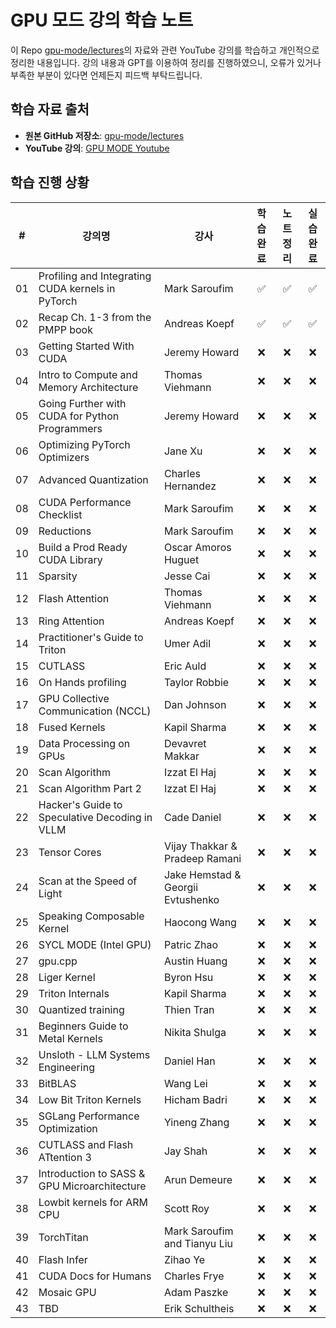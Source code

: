 # GPU 모드 강의 학습 노트

이 Repo [gpu-mode/lectures](https://github.com/gpu-mode/lectures)의 자료와 관련 YouTube 강의를 학습하고 개인적으로 정리한 내용입니다. 
강의 내용과 GPT를 이용하여 정리를 진행하였으니, 오류가 있거나 부족한 부분이 있다면 언제든지 피드백 부탁드립니다.

## 학습 자료 출처

- **원본 GitHub 저장소**: [gpu-mode/lectures](https://github.com/gpu-mode/lectures)
- **YouTube 강의**: [GPU MODE Youtube](https://www.youtube.com/@GPUMODE/videos)

## 학습 진행 상황

| # | 강의명 | 강사 | 학습 완료 | 노트 정리 | 실습 완료 |
|---|-------|------|:--------:|:--------:|:--------:|
| 01 | Profiling and Integrating CUDA kernels in PyTorch | Mark Saroufim | ✅ | ✅ | ✅ |
| 02 | Recap Ch. 1-3 from the PMPP book | Andreas Koepf | ✅ | ✅ | ✅ |
| 03 | Getting Started With CUDA | Jeremy Howard | ❌ | ❌ | ❌ |
| 04 | Intro to Compute and Memory Architecture | Thomas Viehmann | ❌ | ❌ | ❌ |
| 05 | Going Further with CUDA for Python Programmers | Jeremy Howard | ❌ | ❌ | ❌ |
| 06 | Optimizing PyTorch Optimizers | Jane Xu | ❌ | ❌ | ❌ |
| 07 | Advanced Quantization | Charles Hernandez | ❌ | ❌ | ❌ |
| 08 | CUDA Performance Checklist | Mark Saroufim | ❌ | ❌ | ❌ |
| 09 | Reductions | Mark Saroufim | ❌ | ❌ | ❌ |
| 10 | Build a Prod Ready CUDA Library | Oscar Amoros Huguet | ❌ | ❌ | ❌ |
| 11 | Sparsity | Jesse Cai | ❌ | ❌ | ❌ |
| 12 | Flash Attention | Thomas Viehmann | ❌ | ❌ | ❌ |
| 13 | Ring Attention | Andreas Koepf | ❌ | ❌ | ❌ |
| 14 | Practitioner's Guide to Triton | Umer Adil | ❌ | ❌ | ❌ |
| 15 | CUTLASS | Eric Auld | ❌ | ❌ | ❌ |
| 16 | On Hands profiling | Taylor Robbie | ❌ | ❌ | ❌ |
| 17 | GPU Collective Communication (NCCL) | Dan Johnson | ❌ | ❌ | ❌ |
| 18 | Fused Kernels | Kapil Sharma | ❌ | ❌ | ❌ |
| 19 | Data Processing on GPUs | Devavret Makkar | ❌ | ❌ | ❌ |
| 20 | Scan Algorithm | Izzat El Haj | ❌ | ❌ | ❌ |
| 21 | Scan Algorithm Part 2 | Izzat El Haj | ❌ | ❌ | ❌ |
| 22 | Hacker's Guide to Speculative Decoding in VLLM | Cade Daniel | ❌ | ❌ | ❌ |
| 23 | Tensor Cores | Vijay Thakkar & Pradeep Ramani | ❌ | ❌ | ❌ |
| 24 | Scan at the Speed of Light | Jake Hemstad & Georgii Evtushenko | ❌ | ❌ | ❌ |
| 25 | Speaking Composable Kernel | Haocong Wang | ❌ | ❌ | ❌ |
| 26 | SYCL MODE (Intel GPU) | Patric Zhao | ❌ | ❌ | ❌ |
| 27 | gpu.cpp | Austin Huang | ❌ | ❌ | ❌ |
| 28 | Liger Kernel | Byron Hsu | ❌ | ❌ | ❌ |
| 29 | Triton Internals | Kapil Sharma | ❌ | ❌ | ❌ |
| 30 | Quantized training | Thien Tran | ❌ | ❌ | ❌ |
| 31 | Beginners Guide to Metal Kernels | Nikita Shulga | ❌ | ❌ | ❌ |
| 32 | Unsloth - LLM Systems Engineering | Daniel Han | ❌ | ❌ | ❌ |
| 33 | BitBLAS | Wang Lei | ❌ | ❌ | ❌ |
| 34 | Low Bit Triton Kernels | Hicham Badri | ❌ | ❌ | ❌ |
| 35 | SGLang Performance Optimization | Yineng Zhang | ❌ | ❌ | ❌ |
| 36 | CUTLASS and Flash ATtention 3 | Jay Shah | ❌ | ❌ | ❌ |
| 37 | Introduction to SASS & GPU Microarchitecture | Arun Demeure | ❌ | ❌ | ❌ |
| 38 | Lowbit kernels for ARM CPU | Scott Roy | ❌ | ❌ | ❌ |
| 39 | TorchTitan | Mark Saroufim and Tianyu Liu | ❌ | ❌ | ❌ |
| 40 | Flash Infer | Zihao Ye | ❌ | ❌ | ❌ |
| 41 | CUDA Docs for Humans | Charles Frye | ❌ | ❌ | ❌ |
| 42 | Mosaic GPU | Adam Paszke | ❌ | ❌ | ❌ |
| 43 | TBD | Erik Schultheis | ❌ | ❌ | ❌ |
